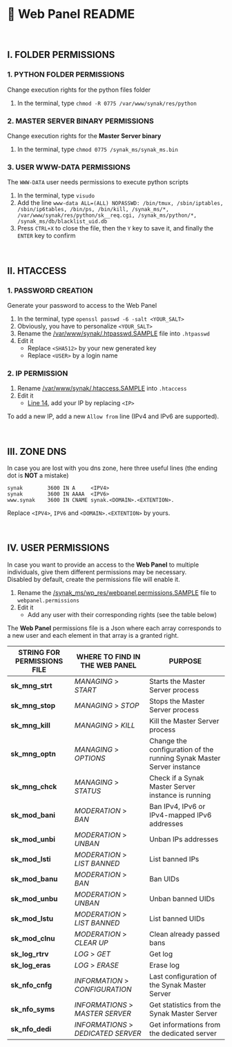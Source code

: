 # :bookmark_tabs: Web Panel README

&#160;

## I. FOLDER PERMISSIONS

### 1. PYTHON FOLDER PERMISSIONS
Change execution rights for the python files folder
1. In the terminal, type ```chmod -R 0775 /var/www/synak/res/python```

### 2. MASTER SERVER BINARY PERMISSIONS
Change execution rights for the **Master Server binary**
1. In the terminal, type ```chmod 0775 /synak_ms/synak_ms.bin```

### 3. USER WWW-DATA PERMISSIONS
The ```WWW-DATA``` user needs permissions to execute python scripts
1. In the terminal, type ```visudo```
2. Add the line ```www-data ALL=(ALL) NOPASSWD: /bin/tmux, /sbin/iptables, /sbin/ip6tables, /bin/ps, /bin/kill, /synak_ms/*, /var/www/synak/res/python/sk__req.cgi, /synak_ms/python/*, /synak_ms/db/blacklist_uid.db```
3. Press ```CTRL+X``` to close the file, then the ```Y``` key to save it, and finally the ```ENTER``` key to confirm

&#160;

## II. HTACCESS

### 1. PASSWORD CREATION
Generate your password to access to the Web Panel
1. In the terminal, type ```openssl passwd -6 -salt <YOUR_SALT>```
2. Obviously, you have to personalize ```<YOUR_SALT>```
3. Rename the [/var/www/synak/.htpasswd.SAMPLE](/code/web/root/var/www/synak/.htpasswd.SAMPLE) file into ```.htpasswd```
4. Edit it
    * Replace ```<SHA512>``` by your new generated key
    * Replace ```<USER>``` by a login name


### 2. IP PERMISSION
1. Rename [/var/www/synak/.htaccess.SAMPLE](/code/web/root/var/www/synak/.htaccess.SAMPLE) into ```.htaccess```
2. Edit it
    * [Line 14](/code/web/root/var/www/synak/.htaccess.SAMPLE#L14), add your IP by replacing ```<IP>```

To add a new IP, add a new ```Allow from``` line (IPv4 and IPv6 are supported).
    
&#160;

## III. ZONE DNS
In case you are lost with you dns zone, here three useful lines (the ending dot is **NOT** a mistake)
````
synak        3600 IN A     <IPV4>
synak        3600 IN AAAA  <IPV6>
www.synak    3600 IN CNAME synak.<DOMAIN>.<EXTENTION>.
````
Replace ```<IPV4>```, ```IPV6``` and ```<DOMAIN>.<EXTENTION>``` by yours.

&#160;

## IV. USER PERMISSIONS
In case you want to provide an access to the **Web Panel** to multiple individuals, give them different permissions may be necessary.\
Disabled by default, create the permissions file will enable it.
1. Rename the [/synak_ms/wp_res/webpanel.permissions.SAMPLE](/code/web/root/synak_ms/wp_res/webpanel.permissions.SAMPLE) file to ```webpanel.permissions```
2. Edit it
    * Add any user with their corresponding rights (see the table below)

The **Web Panel** permissions file is a Json where each array corresponds to a new user and each element in that array is a granted right.

STRING FOR PERMISSIONS FILE | WHERE TO FIND IN THE WEB PANEL | PURPOSE
------------ | ------------- | -------------
**sk_mng_strt** | _MANAGING_ > _START_ | Starts the Master Server process
**sk_mng_stop** | _MANAGING_ > _STOP_ | Stops the Master Server process
**sk_mng_kill** | _MANAGING_ > _KILL_ | Kill the Master Server process
**sk_mng_optn** | _MANAGING_ > _OPTIONS_ | Change the configuration of the running Synak Master Server instance
**sk_mng_chck** | _MANAGING_ > _STATUS_ | Check if a Synak Master Server instance is running
**sk_mod_bani** | _MODERATION_ > _BAN_ | Ban IPv4, IPv6 or IPv4-mapped IPv6 addresses
**sk_mod_unbi** | _MODERATION_ > _UNBAN_ | Unban IPs addresses
**sk_mod_lsti** | _MODERATION_ > _LIST BANNED_ | List banned IPs
**sk_mod_banu** | _MODERATION_ > _BAN_ | Ban UIDs
**sk_mod_unbu** | _MODERATION_ > _UNBAN_ | Unban banned UIDs
**sk_mod_lstu** | _MODERATION_ > _LIST BANNED_ | List banned UIDs
**sk_mod_clnu** | _MODERATION_ > _CLEAR UP_ | Clean already passed bans
**sk_log_rtrv** | _LOG_ > _GET_ | Get log
**sk_log_eras** | _LOG_ > _ERASE_ | Erase log
**sk_nfo_cnfg** | _INFORMATION_ > _CONFIGURATION_ | Last configuration of the Synak Master Server
**sk_nfo_syms** | _INFORMATIONS_ > _MASTER SERVER_ | Get statistics from the Synak Master Server
**sk_nfo_dedi** | _INFORMATIONS_ > _DEDICATED SERVER_ | Get informations from the dedicated server
